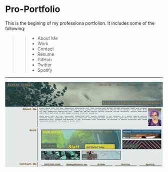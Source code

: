 # Pro-Portfolio

This is the begining of my professiona portfolion. It includes some of the following: 

>> - About Me
>> - Work
>> - Contact
>> - Resume
>> - GitHub
>> - Twitter
>> - Spotify

---

![Portfolio Screenshot](assets/images/site-screenshot.PNG "Screenshot")